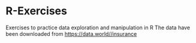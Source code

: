 # R-Exercises

Exercises to practice data exploration and manipulation in R
The data have been downloaded from https://data.world//insurance
